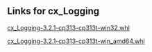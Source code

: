 ## Links for cx_Logging

[cx_Logging-3.2.1-cp313-cp313t-win32.whl](https://marcelotduarte.github.io/packages/cx-logging/cx_Logging-3.2.1-cp313-cp313t-win32.whl)

[cx_Logging-3.2.1-cp313-cp313t-win_amd64.whl](https://marcelotduarte.github.io/packages/cx-logging/cx_Logging-3.2.1-cp313-cp313t-win_amd64.whl)
